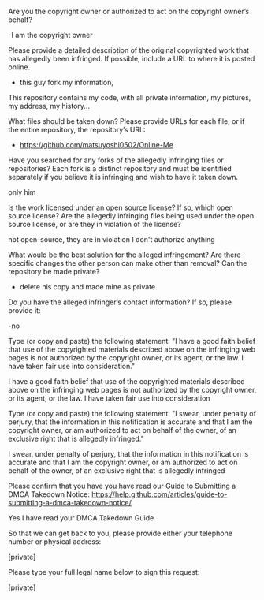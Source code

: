 Are you the copyright owner or authorized to act on the copyright owner’s behalf? 

-I am the copyright owner 

Please provide a detailed description of the original copyrighted work that has allegedly been infringed. If possible, include a URL to where it is posted online. 

- this guy fork my information,

This repository contains my code, with all private information, my pictures, my address, my history...  

What files should be taken down? Please provide URLs for each file, or if the entire repository, the repository’s URL: 

- https://github.com/matsuyoshi0502/Online-Me 

Have you searched for any forks of the allegedly infringing files or repositories? Each fork is a distinct repository and must be identified separately if you believe it is infringing and wish to have it taken down. 

only him 

Is the work licensed under an open source license? If so, which open source license? Are the allegedly infringing files being used under the open source license, or are they in violation of the license? 

not open-source, they are in violation I don't authorize anything 

What would be the best solution for the alleged infringement? Are there specific changes the other person can make other than removal? Can the repository be made private? 

- delete his copy and made mine as private. 

Do you have the alleged infringer’s contact information? If so, please provide it:

-no 

Type (or copy and paste) the following statement: "I have a good faith belief that use of the copyrighted materials described above on the infringing web pages is not authorized by the copyright owner, or its agent, or the law. I have taken fair use into consideration."

I have a good faith belief that use of the copyrighted materials described above on the infringing web pages is not authorized by the copyright owner, or its agent, or the law. I have taken fair use into consideration

Type (or copy and paste) the following statement: "I swear, under penalty of perjury, that the information in this notification is accurate and that I am the copyright owner, or am authorized to act on behalf of the owner, of an exclusive right that is allegedly infringed."

I swear, under penalty of perjury, that the information in this notification is accurate and that I am the copyright owner, or am authorized to act on behalf of the owner, of an exclusive right that is allegedly infringed

Please confirm that you have you have read our Guide to Submitting a DMCA Takedown Notice: https://help.github.com/articles/guide-to-submitting-a-dmca-takedown-notice/

Yes I have read your DMCA Takedown Guide

So that we can get back to you, please provide either your telephone number or physical address:

[private]  

Please type your full legal name below to sign this request:

[private]  

